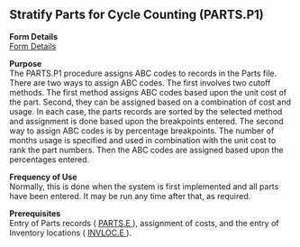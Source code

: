 ##  Stratify Parts for Cycle Counting (PARTS.P1)

<PageHeader />

**Form Details**  
[ Form Details ](PARTS-P1-1/README.md)   

**Purpose**  
The PARTS.P1 procedure assigns ABC codes to records in the Parts file. There
are two ways to assign ABC codes. The first involves two cutoff methods. The
first method assigns ABC codes based upon the unit cost of the part. Second,
they can be assigned based on a combination of cost and usage. In each case,
the parts records are sorted by the selected method and assignment is done
based upon the breakpoints entered. The second way to assign ABC codes is by
percentage breakpoints. The number of months usage is specified and used in
combination with the unit cost to rank the part numbers. Then the ABC codes
are assigned based upon the percentages entered.

**Frequency of Use**  
Normally, this is done when the system is first implemented and all parts have
been entered. It may be run any time after that, as required.

**Prerequisites**  
Entry of Parts records ( [ PARTS.E ](../../ENG-ENTRY/PARTS-E/README.md) ), assignment of costs, and the entry of Inventory locations ( [ INVLOC.E ](../../../INV-OVERVIEW/INV-ENTRY/INVLOC-E/README.md) ). 

<badge text= "Version 8.10.57" vertical="middle" />

<PageFooter />